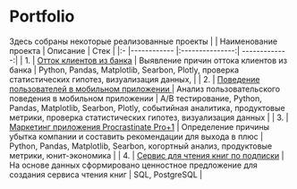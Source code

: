 # Portfolio
Здесь собраны некоторые реализованные проекты
|  | Наименование проекта  | Описание  | Стек |
|:- |------------ |:---------------:| -------------:|
| 1. | [Отток клиентов из банка](https://github.com/Guginot/Portfolio/tree/main/Clients%20out%20of%20the%20bank  (Optional Title Here))     | Выявление причин оттока клиентов из банка | Python, Pandas, Matplotlib, Searbon,  Plotly, проверка статистических гипотез, визуализация данных, |
| 2. | [Поведение пользователей в мобильном приложении ](https://github.com/Guginot/Portfolio/tree/main/User%20behavior%20in%20the%20mobile%20app (Optional Title Here))     | Анализ пользовательского поведения в мобильном приложении        |     А/В тестирование, Python, Pandas, Matplotlib, Searbon, Plotly, событийная аналитика, продуктовые метрики, проверка статистических гипотез, визуализация данных        |
| 3. | [Маркетинг приложения Procrastinate Pro+1](https://github.com/Guginot/Portfolio/tree/main/Application%20marketing (Optional Title Here)) | Определение причины убытка компании и составить рекомендации для выхода в плюс         |       Python, Pandas, Matplotlib, Searbon, когортный анализ, продуктовые метрики, юнит-экономика |
| 4. | [Сервис для чтения книг по подписки](https://github.com/Guginot/Portfolio/tree/main/A%20service%20for%20reading%20books%20by%20subscription (Optional Title Here)) | На основе данных сформировано ценностное предложение для создания сервиса чтения книг       |        SQL, PostgreSQL |

